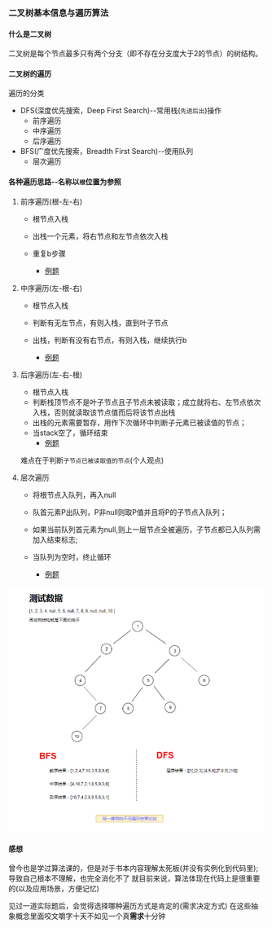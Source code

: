 ### 二叉树基本信息与遍历算法
#### 什么是二叉树
  二叉树是每个节点最多只有两个分支（即不存在分支度大于2的节点）的树结构。

#### 二叉树的遍历
遍历的分类
  - DFS(深度优先搜索，Deep First Search)--常用栈(`先进后出`)操作
    - 前序遍历
    - 中序遍历
    - 后序遍历
  - BFS(广度优先搜索，Breadth First Search)--使用队列
    - 层次遍历

#### 各种遍历思路--名称以`根`位置为参照
1. 前序遍历(根-左-右)
    - 根节点入栈
    - 出栈一个元素，将右节点和左节点依次入栈
    - 重复b步骤

      - [例题](../problem_medium/144.binary-tree-preorder-traversal.md)

2. 中序遍历(左-根-右)
    - 根节点入栈
    - 判断有无左节点，有则入栈，直到叶子节点
    - 出栈，判断有没有右节点，有则入栈，继续执行b
    
      - [例题](../problem_medium/94.binary-tree-inorder-traversal.md)

3. 后序遍历(左-右-根)
    - 根节点入栈
    - 判断栈顶节点不是叶子节点且子节点未被读取；成立就将右、左节点依次入栈，否则就读取该节点值而后将该节点出栈
    - 出栈的元素需要暂存，用作下次循环中判断子元素已被读值的节点；
    - 当stack空了，循环结束
      - [例题](../problem_hard/145.binary-tree-postorder-traversal.md)

    难点在于判断`子节点已被读取值的节点`(个人观点)

4. 层次遍历
    - 将根节点入队列，再入null
    - 队首元素P出队列，P非null则取P值并且将P的子节点入队列；
    - 如果当前队列首元素为null,则上一层节点全被遍历，子节点都已入队列需加入结束标志;
    - 当队列为空时，终止循环

      - [例题](../problem_medium/102.binary-tree-level-order-traversal.md)


![不同遍历效果](../assets/binary-tree-traversal-outcome.png)


#### 感想
曾今也是学过算法课的，但是对于书本内容理解太死板(并没有实例化到代码里);
导致自己根本不理解，也完全消化不了
就目前来说，算法体现在代码上是很重要的(以及应用场景，方便记忆)

见过一道实际题后，会觉得选择哪种遍历方式是肯定的(需求决定方式)
在这些抽象概念里面咬文嚼字十天不如见一个真**需求**十分钟

